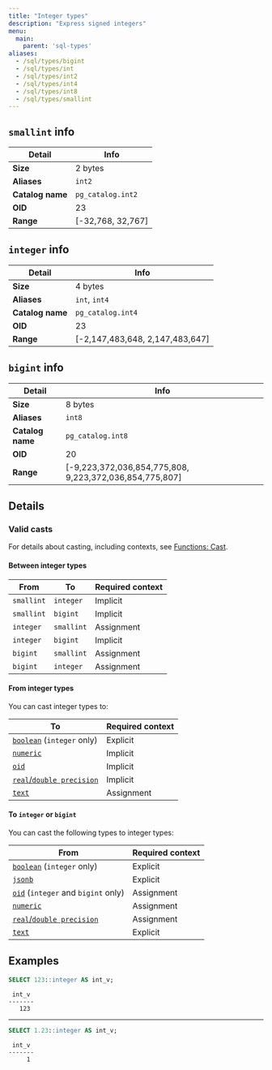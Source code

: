 ```yaml
---
title: "Integer types"
description: "Express signed integers"
menu:
  main:
    parent: 'sql-types'
aliases:
  - /sql/types/bigint
  - /sql/types/int
  - /sql/types/int2
  - /sql/types/int4
  - /sql/types/int8
  - /sql/types/smallint
---
```


## `smallint` info

Detail | Info
-------|------
**Size** | 2 bytes
**Aliases** | `int2`
**Catalog name** | `pg_catalog.int2`
**OID** | 23
**Range** | [-32,768, 32,767]

## `integer` info

Detail | Info
-------|------
**Size** | 4 bytes
**Aliases** | `int`, `int4`
**Catalog name** | `pg_catalog.int4`
**OID** | 23
**Range** | [-2,147,483,648, 2,147,483,647]

## `bigint` info

Detail | Info
-------|------
**Size** | 8 bytes
**Aliases** | `int8`
**Catalog name** | `pg_catalog.int8`
**OID** | 20
**Range** | [-9,223,372,036,854,775,808, 9,223,372,036,854,775,807]

## Details

### Valid casts

For details about casting, including contexts, see [Functions:
Cast](../../functions/cast).

#### Between integer types

From | To | Required context
-----|----|--------
`smallint` | `integer` | Implicit
`smallint` | `bigint` | Implicit
`integer` | `smallint` | Assignment
`integer` | `bigint` | Implicit
`bigint` | `smallint` | Assignment
`bigint` | `integer` | Assignment

#### From integer types

You can cast integer types to:

To | Required context
---|--------
[`boolean`](../boolean) (`integer` only) | Explicit
[`numeric`](../numeric) | Implicit
[`oid`](../oid) | Implicit
[`real`/`double precision`](../float) | Implicit
[`text`](../text) | Assignment

#### To `integer` or `bigint`

You can cast the following types to integer types:

From | Required context
---|--------
[`boolean`](../boolean) (`integer` only) | Explicit
[`jsonb`](../jsonb) | Explicit
[`oid`](../oid) (`integer` and `bigint` only) | Assignment
[`numeric`](../numeric) | Assignment
[`real`/`double precision`](../float) | Assignment
[`text`](../text) | Explicit

## Examples

```sql
SELECT 123::integer AS int_v;
```
```nofmt
 int_v
-------
   123
```

<hr/>

```sql
SELECT 1.23::integer AS int_v;
```
```nofmt
 int_v
-------
     1
```
